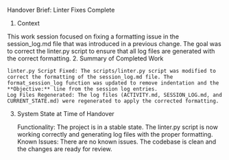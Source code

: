 Handover Brief: Linter Fixes Complete
1. Context

This work session focused on fixing a formatting issue in the session_log.md file that was introduced in a previous change. The goal was to correct the linter.py script to ensure that all log files are generated with the correct formatting.
2. Summary of Completed Work

    linter.py Script Fixed: The scripts/linter.py script was modified to correct the formatting of the session_log.md file. The format_session_log function was updated to remove indentation and the **Objective:** line from the session log entries.
    Log Files Regenerated: The log files (ACTIVITY.md, SESSION_LOG.md, and CURRENT_STATE.md) were regenerated to apply the corrected formatting.

3. System State at Time of Handover

    Functionality: The project is in a stable state. The linter.py script is now working correctly and generating log files with the proper formatting.
    Known Issues: There are no known issues. The codebase is clean and the changes are ready for review.
